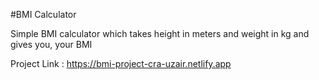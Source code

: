 #BMI Calculator

Simple BMI calculator which takes height in meters and weight in kg and gives you, your BMI


Project Link : https://bmi-project-cra-uzair.netlify.app